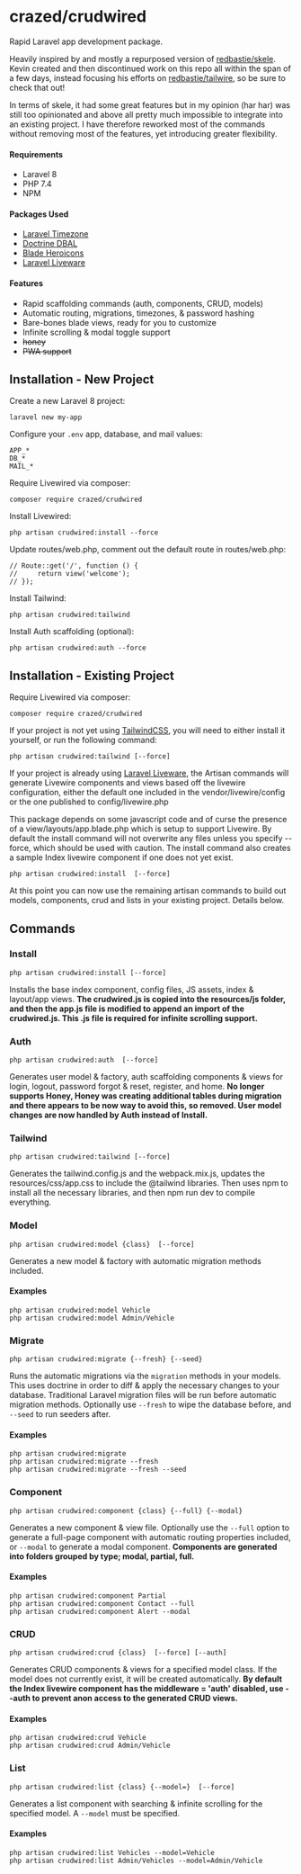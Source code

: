 # crazed/crudwired

Rapid Laravel app development package.

Heavily inspired by and mostly a repurposed version of [redbastie/skele](https://github.com/redbastie/skele).  Kevin created and then discontinued work on this repo all within the span of a few days, instead focusing his efforts on [redbastie/tailwire](https://github.com/redbastie/tailwire), so be sure to check that out!

In terms of skele, it had some great features but in my opinion (har har) was still too opinionated and above all pretty much impossible to integrate into an existing project.  I have therefore reworked most of the commands without removing most of the features, yet introducing greater flexibility.

#### Requirements

- Laravel 8
- PHP 7.4
- NPM

#### Packages Used

- [Laravel Timezone](https://github.com/jamesmills/laravel-timezone)
- [Doctrine DBAL](https://github.com/doctrine/dbal)
- [Blade Heroicons](https://github.com/blade-ui-kit/blade-heroicons)
- [Laravel Liveware](https://laravel-livewire.com/docs/2.x/installation)

#### Features

- Rapid scaffolding commands (auth, components, CRUD, models)
- Automatic routing, migrations, timezones, & password hashing
- Bare-bones blade views, ready for you to customize
- Infinite scrolling & modal toggle support
- ~~honey~~ 
- ~~PWA support~~

## Installation - New Project

Create a new Laravel 8 project:

    laravel new my-app

Configure your `.env` app, database, and mail values:

    APP_*
    DB_*
    MAIL_*

Require Livewired via composer:

    composer require crazed/crudwired

Install Livewired:

    php artisan crudwired:install --force
    
Update routes/web.php, comment out the default route in routes/web.php:

    // Route::get('/', function () {
    //     return view('welcome');
    // });

Install Tailwind:
    
    php artisan crudwired:tailwind
    
Install Auth scaffolding (optional):

    php artisan crudwired:auth --force


## Installation - Existing Project

Require Livewired via composer:

    composer require crazed/crudwired

If your project is not yet using [TailwindCSS](https://tailwindcss.com/docs/guides/laravel), you will need to either install it yourself, or run the following command:
    
    php artisan crudwired:tailwind [--force]
    
If your project is already using  [Laravel Liveware](https://laravel-livewire.com/docs/2.x/installation), the Artisan commands will generate Livewire components and views based off the livewire configuration, either the default one included in the vendor/livewire/config or the one published to config/livewire.php

This package depends on some javascript code and of curse the presence of a view/layouts/app.blade.php which is setup to support Livewire.  By default the install command will not overwrite any files unless you specify --force, which should be used with caution.  The install command also creates a sample Index livewire component if one does not yet exist.

    php artisan crudwired:install  [--force]

At this point you can now use the remaining artisan commands to build out models, components, crud and lists in your existing project.  Details below.

## Commands

### Install

    php artisan crudwired:install [--force]

Installs the base index component, config files, JS assets, index & layout/app views.  **The crudwired.js is copied into the resources/js folder, and then the app.js file is modified to append an import of the crudwired.js.  This .js file is required for infinite scrolling support.**

### Auth

    php artisan crudwired:auth  [--force]

Generates user model & factory, auth scaffolding components & views for login, logout, password forgot & reset, register, and home.  **No longer supports Honey, Honey was creating additional tables during migration and there appears to be now way to avoid this, so removed. User model changes are now handled by Auth instead of Install.**

### Tailwind

    php artisan crudwired:tailwind [--force]

Generates the tailwind.config.js and the webpack.mix.js, updates the resources/css/app.css to include the @tailwind libraries.  Then uses npm to install all the necessary libraries, and then npm run dev to compile everything.

### Model

    php artisan crudwired:model {class}  [--force]

Generates a new model & factory with automatic migration methods included.

#### Examples

    php artisan crudwired:model Vehicle
    php artisan crudwired:model Admin/Vehicle  

### Migrate

    php artisan crudwired:migrate {--fresh} {--seed}

Runs the automatic migrations via the `migration` methods in your models. This uses doctrine in order to diff & apply the necessary changes to your database. Traditional Laravel migration files will be run before automatic migration methods. Optionally use `--fresh` to wipe the database before, and `--seed` to run seeders after.

#### Examples

    php artisan crudwired:migrate
    php artisan crudwired:migrate --fresh
    php artisan crudwired:migrate --fresh --seed

### Component

    php artisan crudwired:component {class} {--full} {--modal}

Generates a new component & view file. Optionally use the `--full` option to generate a full-page component with automatic routing properties included, or `--modal` to generate a modal component.  **Components are generated into folders grouped by type; modal, partial, full.**

#### Examples

    php artisan crudwired:component Partial
    php artisan crudwired:component Contact --full
    php artisan crudwired:component Alert --modal

### CRUD

    php artisan crudwired:crud {class}  [--force] [--auth]

Generates CRUD components & views for a specified model class. If the model does not currently exist, it will be created automatically.  **By default the Index livewire component has the middleware = 'auth' disabled, use --auth to prevent anon access to the generated CRUD views.**

#### Examples

    php artisan crudwired:crud Vehicle
    php artisan crudwired:crud Admin/Vehicle

### List

    php artisan crudwired:list {class} {--model=}  [--force]

Generates a list component with searching & infinite scrolling for the specified model. A `--model` must be specified.

#### Examples

    php artisan crudwired:list Vehicles --model=Vehicle
    php artisan crudwired:list Admin/Vehicles --model=Admin/Vehicle
